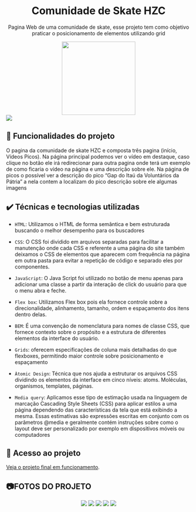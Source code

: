 <h1 align="center">Comunidade de Skate HZC</h1>
<p align="center"> Pagina Web de uma comunidade de skate, esse projeto tem como objetivo praticar o posicionamento de elementos utilizando grid</p>
<div align="center">
<img src="https://user-images.githubusercontent.com/43679743/210364995-28037db0-9a91-485b-9156-aae428dbd6a8.svg" width="200px" />
</div>
<img src="https://user-images.githubusercontent.com/43679743/232321809-846409ba-80a9-4b7a-b3c0-42848b2a8ffc.png" />

## 🔨 Funcionalidades do projeto
O pagina da comunidade de skate HZC e composta três pagina (início, Vídeos Picos). Na página principal podemos ver o vídeo em destaque, caso clique no botão ele irá redirecionar para outra pagina onde terá um exemplo de como ficaria o vídeo na página e uma descrição sobre ele. Na página de picos o possível ver a descrição do pico “Gap do Itaú da Voluntários da Pátria” a nela contem a localizam do pico descrição sobre ele algumas imagens 
## ✔️ Técnicas e tecnologias utilizadas

- `HTML`: Utilizamos o HTML de forma semântica e bem estruturada buscando o melhor desempenho para os buscadores 

- `CSS`: O CSS foi dividido em arquivos separadas para facilitar a manutenção onde cada CSS e referente a uma página do site também deixamos o CSS de elementos que aparecem com frequência na página em outra pasta para evitar a repetição de código e separado eles por componentes. 

- `JavaScript`: O Java Script foi utilizado no botão de menu apenas para adicionar uma classe a partir da interação de click do usuário para que o menu abra e feche.

- ` Flex box `: Utilizamos Flex box pois ela fornece controle sobre a direcionalidade, alinhamento, tamanho, ordem e espaçamento dos itens dentro delas. 

- `BEM`: É uma convenção de nomenclatura para nomes de classe CSS, que fornece contexto sobre o propósito e a estrutura de diferentes elementos da interface do usuário.

- `Grids`: oferecem especificações de coluna mais detalhadas do que flexboxes, permitindo maior controle sobre posicionamento e espaçamento

- `Àtomic Design`: Técnica que nos ajuda a estruturar os arquivos CSS dividindo os elementos da interface em cinco níveis: atoms. Moléculas, organismos, templates, páginas.

- `Media query`: Aplicamos esse tipo de estimação usada na linguagem de marcação Cascading Style Sheets (CSS) para aplicar estilos a uma página dependendo das características da tela que está exibindo a mesma. Essas estimativas são expressões escritas em conjunto com os parâmetros @media e geralmente contém instruções sobre como o layout deve ser personalizado por exemplo em dispositivos móveis ou computadores

## 📁 Acesso ao projeto

[Veja o projeto final em funcionamento]( https://luis-emanuel.github.io/Comunidade-de-Skate-HZC/).
## 📷FOTOS DO PROJETO
<div align="center">
<img src="https://user-images.githubusercontent.com/43679743/232321809-846409ba-80a9-4b7a-b3c0-42848b2a8ffc.png" />
<img src="https://user-images.githubusercontent.com/43679743/232321830-4df66471-b8c6-4a0f-bdae-01a32b6ace16.png" />
<img src="https://user-images.githubusercontent.com/43679743/232321866-c015e721-cf66-454e-a5d1-6d2c2a0b0a1b.png" />
<img src="https://user-images.githubusercontent.com/43679743/232321887-8334bed8-6d4d-4bd1-9ec0-bbd18bcf094c.png" />
<img src="https://user-images.githubusercontent.com/43679743/232321895-c06189a9-6c4c-4883-bc2a-f1eaa9e39997.png" />
</div>



